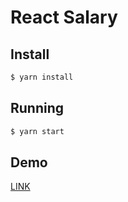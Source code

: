 # React Salary

## Install

```bash
$ yarn install
```

## Running

```bash
$ yarn start
```

## Demo

[LINK](https://react-salary.herokuapp.com/)

